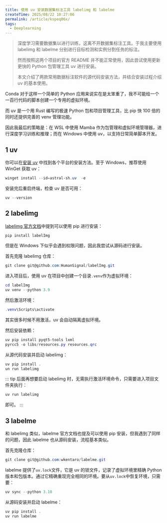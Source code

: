 ```yaml
---
title: 使用 uv 安装数据集标注工具 labelimg 和 labelme
createTime: 2025/08/22 10:27:06
permalink: /article/kspeq06x/
tags:
  - Deeplearning
---
```


> 深度学习需要数据集以进行训练，这离不开数据集标注工具。于我主要使用 labelimg 和 labelme 分别进行目标检测和实例分割任务的标注。
>
> 然而按照这两个项目的官方 README 并不能正常使用，因此尝试使用更新更快的 Python 包管理工具 uv 进行安装。
> 
> 本文介绍了两款常用数据标注软件的源代码安装方法，并结合安装过程介绍 uv 的基本使用。

<!-- more -->

Conda 对于这样一个简单的 Python 应用来说实在是太笨重了，我不可能给一个一百行代码的脚本创建一个专用的虚拟环境。

而 uv 是一个用 Rust 编写的极速 Python 包和项目管理工具，比 pip 快 100 倍的同时还提供完善的 venv 管理功能。

因此我最后的策略是：在 WSL 中使用 Mamba 作为包管理和虚拟环境管理器，进行深度学习训练和推理；而在 Windows 中使用 uv，以支持日常简单脚本开发。

## 1 uv

你可以在[安装 uv](https://uv.doczh.com/getting-started/installation/) 中找到各个平台的安装方法。至于 Windows，推荐使用 WinGet 获取 uv：

```powershell
winget install --id=astral-sh.uv  -e
```

安装完后重启终端，检查 uv 是否可用：

```powershell
uv --version
```

## 2 labelimg

[labelimg 官方文档](https://github.com/HumanSignal/labelImg)中提到可以使用 pip 进行安装：

```powershell
pip install labelImg
```

但是在 Windows 下似乎会遇到权限问题，因此我尝试从源码进行安装。

首先克隆 labelimg 仓库：

```powershell
git clone git@github.com:HumanSignal/labelImg.git
```

进入项目后，使用 uv 在项目中创建一个目录`.venv`作为虚拟环境：

```powershell
cd labelImg
uv venv --python 3.9
```

然后激活环境：

```powershell
.venv\Scripts\activate
```

其实很多时候不用激活，uv 会自动隔离虚拟环境。

然后安装依赖：

```powershell
uv pip install pyqt5-tools lxml
pyrcc5 -o libs/resources.py resources.qrc
```

从源代码安装并启动 labelimg：

```powershell
uv pip install .
un run labelimg
```

::: tip
后面再想要启动 labelimg 时，无需执行激活环境命令，只需要进入项目文件夹执行：

```powershell
uv run labelimg
```

即可。
:::

## 3 labelme

和 labelimg 类似，labelme 官方文档也提及可以使用 pip 安装，但我遇到了同样的问题，因此 labelme 也从源码安装，流程基本类似。

首先克隆仓库：

```powershell
git clone git@github.com:wkentaro/labelme.git
```

labelme 提供了`uv.lock`文件，它是 uv 的锁文件，记录了虚拟环境里精确 Python 版本和包版本。通过它精确重现完全相同的环境。要从`uv.lock`中恢复环境，只需要：

```powershell
uv sync --python 3.10
```

从源码安装并启动 labelme：

```powershell
uv pip install .
uv run labelme
```

